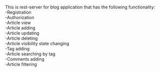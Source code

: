 This is rest-server for blog application that has the following functionality:<br>
-Registration<br>
-Authorization<br> 
-Article view<br>
-Article adding<br>
-Article updating<br>
-Article deleting<br>
-Article visibility state changing<br>
-Tag adding<br>
-Article searching by tag<br>
-Comments adding<br>
-Article filtering<br>